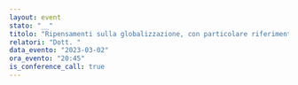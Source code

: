 ```yaml
---
layout: event
stato: "__"
titolo: "Ripensamenti sulla globalizzazione, con particolare riferimento alle imprese del territorio"
relatori: "Dott. "
data_evento: "2023-03-02"
ora_evento: "20:45"
is_conference_call: true
---
```

